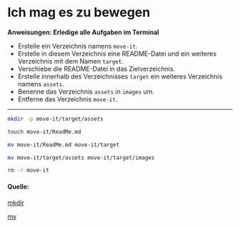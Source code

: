 # Ich mag es zu bewegen

**Anweisungen: Erledige alle Aufgaben im Terminal**
* Erstelle ein Verzeichnis namens `move-it`.
* Erstelle in diesem Verzeichnis eine README-Datei und ein weiteres Verzeichnis mit dem Namen `target`.
* Verschiebe die README-Datei in das Zielverzeichnis.
* Erstelle innerhalb des Verzeichnisses `target` ein weiteres Verzeichnis namens `assets`.
* Benenne das Verzeichnis `assets` in `images` um.
* Entferne das Verzeichnis `move-it`.

<hr />

```bash
mkdir -p move-it/target/assets

touch move-it/ReadMe.md

mv move-it/ReadMe.md move-it/target

mv move-it/target/assets move-it/target/images

rm -r move-it
```

#### Quelle:

[mkdir](https://wiki.ubuntuusers.de/mkdir/)

[mv](https://wiki.ubuntuusers.de/mv/)
